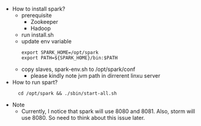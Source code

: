 * How to install spark?
  * prerequisite
    * Zookeeper
    * Hadoop
  * run install.sh
  * update env variable
    ```
    export SPARK_HOME=/opt/spark
    export PATH=${SPARK_HOME}/bin:$PATH
    ```
  * copy slaves, spark-env.sh to /opt/spark/conf
    * please kindly note jvm path in dirrerent linxu server
* How to run spart?
    ```
      cd /opt/spark && ./sbin/start-all.sh
    ```
* Note
  * Currently, I notice that spark will use 8080 and 8081. Also, storm will use 8080. So need to think about this issue later.